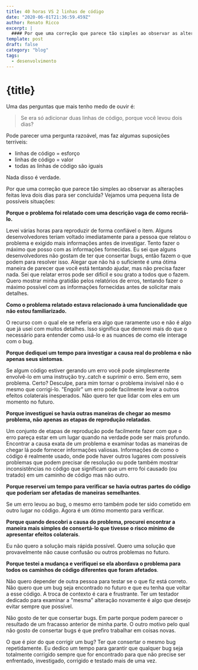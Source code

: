 ```yaml
---
title: 40 horas VS 2 linhas de código
date: "2020-06-01T21:36:59.459Z"
author: Renato Ricco
excerpt: |
  #### Por que uma correção que parece tão simples ao observar as alterações feitas levou dois dias para ser concluída?
template: post
draft: false
category: "blog"
tags:
  - desenvolvimento
---
```


# {title}

Uma das perguntas que mais tenho medo de ouvir é:

> Se era só adicionar duas linhas de código, porque você levou dois dias?

Pode parecer uma pergunta razoável, mas faz algumas suposições terríveis:

- linhas de código = esforço
- linhas de código = valor
- todas as linhas de código são iguais

Nada disso é verdade.

Por que uma correção que parece tão simples ao observar as alterações feitas leva dois dias para ser concluída? Vejamos uma pequena lista de possíveis situações:

**Porque o problema foi relatado com uma descrição vaga de como recriá-lo.**

Levei várias horas para reproduzir de forma confiável o item. Alguns desenvolvedores teriam voltado imediatamente para a pessoa que relatou o problema e exigido mais informações antes de investigar. Tento fazer o máximo que posso com as informações fornecidas. Eu sei que alguns desenvolvedores não gostam de ter que consertar bugs, então fazem o que podem para resolver isso. Alegar que não há o suficiente é uma ótima maneira de parecer que você está tentando ajudar, mas não precisa fazer nada. Sei que relatar erros pode ser difícil e sou grato a todos que o fazem. Quero mostrar minha gratidão pelos relatórios de erros, tentando fazer o máximo possível com as informações fornecidas antes de solicitar mais detalhes.

**Como o problema relatado estava relacionado à uma funcionalidade que não estou familiarizado.**

O recurso com o qual ele se referia era algo que raramente uso e não é algo que já usei com muitos detalhes. Isso significa que demorei mais do que o necessário para entender como usá-lo e as nuances de como ele interage com o bug.

**Porque dediquei um tempo para investigar a causa real do problema e não apenas seus sintomas**.

Se algum código estiver gerando um erro você pode simplesmente envolvê-lo em uma instrução try..catch e suprimir o erro. Sem erro, sem problema. Certo? Desculpe, para mim tornar o problema invisível não é o mesmo que corrigi-lo. "Engolir" um erro pode facilmente levar a outros efeitos colaterais inesperados. Não quero ter que lidar com eles em um momento no futuro.

**Porque investiguei se havia outras maneiras de chegar ao mesmo problema, não apenas as etapas de reprodução relatadas**.

Um conjunto de etapas de reprodução pode facilmente fazer com que o erro pareça estar em um lugar quando na verdade pode ser mais profundo. Encontrar a causa exata de um problema e examinar todas as maneiras de chegar lá pode fornecer informações valiosas. Informações de como o código é realmente usado, onde pode haver outros lugares com possíveis problemas que podem precisar de resolução ou pode também mostrar inconsistências no código que significam que um erro foi causado (ou tratado) em um caminho de código mas não outro.

**Porque reservei um tempo para verificar se havia outras partes do código que poderiam ser afetadas de maneiras semelhantes**.

Se um erro levou ao bug, o mesmo erro também pode ter sido cometido em outro lugar no código. Agora é um ótimo momento para verificar.

**Porque quando descobri a causa do problema, procurei encontrar a maneira mais simples de consertá-lo que tivesse o risco mínimo de apresentar efeitos colaterais**.

Eu não quero a solução mais rápida possível. Quero uma solução que provavelmente não cause confusão ou outros problemas no futuro.

**Porque testei a mudança e verifiquei se ela abordava o problema para todos os caminhos de código diferentes que foram afetados**.

Não quero depender de outra pessoa para testar se o que fiz está correto. Não quero que um bug seja encontrado no futuro e que eu tenha que voltar a esse código. A troca de contexto é cara e frustrante. Ter um testador dedicado para examinar a "mesma" alteração novamente é algo que desejo evitar sempre que possível.

Não gosto de ter que consertar bugs. Em parte porque podem parecer o resultado de um fracasso anterior de minha parte. O outro motivo pelo qual não gosto de consertar bugs é que prefiro trabalhar em coisas novas.

O que é pior do que corrigir um bug?
Ter que consertar o mesmo bug repetidamente.
Eu dedico um tempo para garantir que qualquer bug seja totalmente corrigido sempre que for encontrado para que não precise ser enfrentado, investigado, corrigido e testado mais de uma vez.
